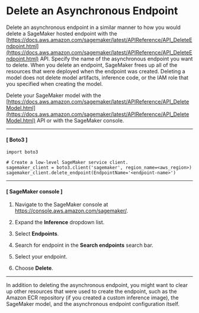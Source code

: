 # Delete an Asynchronous Endpoint<a name="async-inference-delete-endpoint"></a>

Delete an asynchronous endpoint in a similar manner to how you would delete a SageMaker hosted endpoint with the [https://docs.aws.amazon.com/sagemaker/latest/APIReference/API_DeleteEndpoint.html](https://docs.aws.amazon.com/sagemaker/latest/APIReference/API_DeleteEndpoint.html) API\. Specify the name of the asynchronous endpoint you want to delete\. When you delete an endpoint, SageMaker frees up all of the resources that were deployed when the endpoint was created\. Deleting a model does not delete model artifacts, inference code, or the IAM role that you specified when creating the model\.

Delete your SageMaker model with the [https://docs.aws.amazon.com/sagemaker/latest/APIReference/API_DeleteModel.html](https://docs.aws.amazon.com/sagemaker/latest/APIReference/API_DeleteModel.html) API or with the SageMaker console\.

------
#### [ Boto3 ]

```
import boto3 

# Create a low-level SageMaker service client.
sagemaker_client = boto3.client('sagemaker', region_name=<aws_region>)
sagemaker_client.delete_endpoint(EndpointName='<endpoint-name>')
```

------
#### [ SageMaker console ]

1. Navigate to the SageMaker console at [https://console\.aws\.amazon\.com/sagemaker/](https://console.aws.amazon.com/sagemaker/)\.

1. Expand the **Inference** dropdown list\.

1. Select **Endpoints**\.

1. Search for endpoint in the **Search endpoints** search bar\.

1. Select your endpoint\.

1. Choose **Delete**\.

------

In addition to deleting the asynchronous endpoint, you might want to clear up other resources that were used to create the endpoint, such as the Amazon ECR repository \(if you created a custom inference image\), the SageMaker model, and the asynchronous endpoint configuration itself\. 